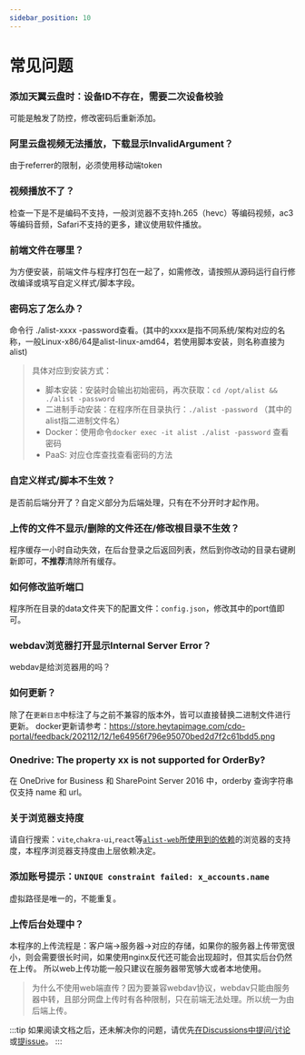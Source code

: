 ```yaml
---
sidebar_position: 10
---
```


# 常见问题
### 添加天翼云盘时：设备ID不存在，需要二次设备校验
可能是触发了防控，修改密码后重新添加。
### 阿里云盘视频无法播放，下载显示InvalidArgument？
由于referrer的限制，必须使用移动端token
### 视频播放不了？
检查一下是不是编码不支持，一般浏览器不支持h.265（hevc）等编码视频，ac3等编码音频，Safari不支持的更多，建议使用软件播放。
### 前端文件在哪里？
为方便安装，前端文件与程序打包在一起了，如需修改，请按照从源码运行自行修改编译或填写自定义样式/脚本字段。
### 密码忘了怎么办？
命令行 ./alist-xxxx -password查看。(其中的xxxx是指不同系统/架构对应的名称，一般Linux-x86/64是alist-linux-amd64，若使用脚本安装，则名称直接为alist)
> 具体对应到安装方式：
> - 脚本安装：安装时会输出初始密码，再次获取：`cd /opt/alist && ./alist -password`
> - 二进制手动安装：在程序所在目录执行：`./alist -password` （其中的alist指二进制文件名）
> - Docker：使用命令`docker exec -it alist ./alist -password` 查看密码
> - PaaS: 对应仓库查找查看密码的方法
### 自定义样式/脚本不生效？
是否前后端分开了？自定义部分为后端处理，只有在不分开时才起作用。
### 上传的文件不显示/删除的文件还在/修改根目录不生效？
程序缓存一小时自动失效，在后台登录之后返回列表，然后到你改动的目录右键刷新即可，**不推荐**清除所有缓存。
### 如何修改监听端口
程序所在目录的data文件夹下的配置文件：`config.json`，修改其中的port值即可。
### webdav浏览器打开显示Internal Server Error？
webdav是给浏览器用的吗？
### 如何更新？
除了在`更新日志`中标注了与之前不兼容的版本外，皆可以直接替换二进制文件进行更新。
docker更新请参考：https://store.heytapimage.com/cdo-portal/feedback/202112/12/1e64956f796e95070bed2d7f2c61bdd5.png
### Onedrive: The property xx is not supported for OrderBy?
在 OneDrive for Business 和 SharePoint Server 2016 中，orderby 查询字符串仅支持 name 和 url。
### 关于浏览器支持度
请自行搜索：`vite`,`chakra-ui`,`react`等[`alist-web`所使用到的依赖](https://github.com/alist-org/alist-web/blob/v2/package.json)的浏览器的支持度，本程序浏览器支持度由上层依赖决定。
### 添加账号提示：`UNIQUE constraint failed: x_accounts.name`
虚拟路径是唯一的，不能重复。
### 上传后台处理中？
本程序的上传流程是：客户端->服务器->对应的存储，如果你的服务器上传带宽很小，则会需要很长时间，如果使用nginx反代还可能会出现超时，但其实后台仍然在上传。
所以web上传功能一般只建议在服务器带宽够大或者本地使用。
> 为什么不使用web端直传？因为要兼容webdav协议，webdav只能由服务器中转，且部分网盘上传时有各种限制，只在前端无法处理。所以统一为由后端上传。

:::tip
如果阅读文档之后，还未解决你的问题，请优先[在Discussions中提问/讨论](https://github.com/Xhofe/alist/discussions/new)或[提issue](https://github.com/Xhofe/alist/issues/new/choose)。
:::